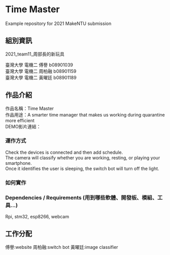 # Time Master
Example repository for 2021 MakeNTU submission

## 組別資訊
2021_team11_周部長的新玩具

臺灣大學 電機二 傅譽 b08901039 <br>
臺灣大學 電機二 周柏融 b08901159 <br>
臺灣大學 電機二 黃曜廷 b08901189 <br>

## 作品介紹
作品名稱：Time Master <br>
作品用途：A smarter time manager that makes us working during quarantine more efficient <br>
DEMO影片連結：

### 運作方式
Check the devices is connected and then add schedule. <br>
The camera will classify whether you are working, resting, or playing your smartphone. <br>
Once it identifies the user is sleeping, the switch bot will turn off the light.

### 如何實作

### Dependencies / Requirements (用到哪些軟體、開發板、模組、工具...)
Rpi, stm32, esp8266, webcam

## 工作分配
傅譽:website
周柏融:switch bot
黃曜廷:image classifier